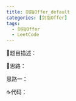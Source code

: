 ```yaml
---
title: 剑指Offer_default
categories: [剑指Offer]
tags:
  - 剑指Offer
  - LeetCode
---
```


:page_facing_up:题目描述：







:thinking:思路：

思路一：





:coffee:代码：

```java

```
